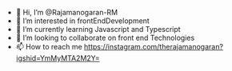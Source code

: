 - 👋 Hi, I’m @Rajamanogaran-RM
- 👀 I’m interested in frontEndDevelopment
- 🌱 I’m currently learning Javascript and Typescript
- 💞️ I’m looking to collaborate on front end Technologies
- 📫 How to reach me https://instagram.com/therajamanogaran?igshid=YmMyMTA2M2Y=

<!---
Rajamanogaran-RM/Rajamanogaran-RM is a ✨ special ✨ repository because its `README.md` (this file) appears on your GitHub profile.
You can click the Preview link to take a look at your changes.
--->
